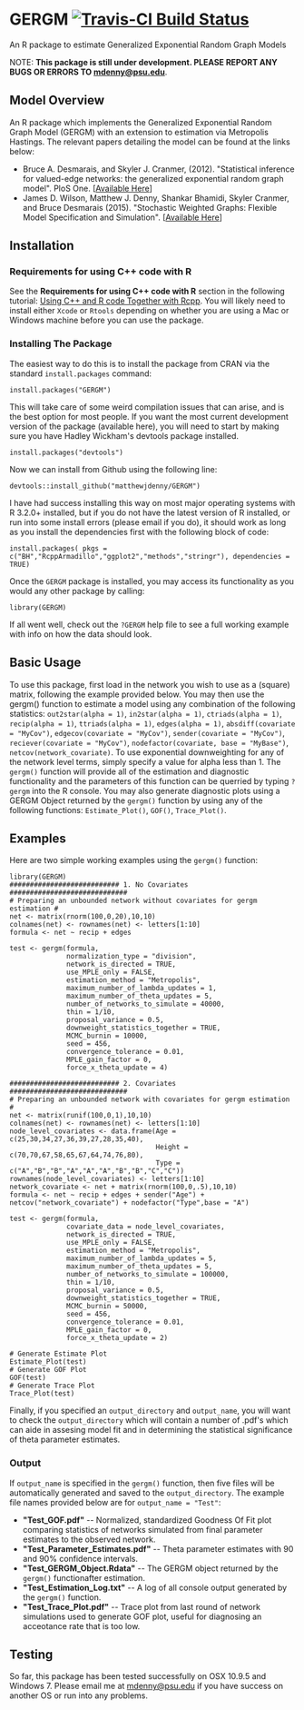 # GERGM [![Travis-CI Build Status](https://travis-ci.org/matthewjdenny/GERGM.svg?branch=master)](https://travis-ci.org/matthewjdenny/GERGM)
An R package to estimate Generalized Exponential Random Graph Models

NOTE: **This package is still under development. PLEASE REPORT ANY BUGS OR ERRORS TO <mdenny@psu.edu>**. 

## Model Overview 

An R package which implements the Generalized Exponential Random Graph Model (GERGM) with an extension to estimation via Metropolis Hastings. The relevant papers detailing the model can be found at the links below:

* Bruce A. Desmarais, and Skyler J. Cranmer,  (2012). "Statistical inference for valued-edge networks: the generalized exponential random graph model". PloS One. [[Available Here](http://dx.plos.org/10.1371/journal.pone.0030136)]
* James D. Wilson, Matthew J. Denny, Shankar Bhamidi, Skyler Cranmer, and Bruce Desmarais (2015). "Stochastic Weighted Graphs: Flexible Model Specification and Simulation". [[Available Here](http://arxiv.org/abs/1505.04015)]

## Installation

### Requirements for using C++ code with R

See the **Requirements for using C++ code with R** section in the following tutorial: [Using C++ and R code Together with Rcpp](http://www.mjdenny.com/Rcpp_Intro.html). You will likely need to install either `Xcode` or `Rtools` depending on whether you are using a Mac or Windows machine before you can use the package.

### Installing The Package

The easiest way to do this is to install the package from CRAN via the standard `install.packages` command:

    install.packages("GERGM")

This will take care of some weird compilation issues that can arise, and is the best option for most people. If you want the most current development version of the package (available here), you will need to start by making sure you have Hadley Wickham's devtools package installed.

    install.packages("devtools")
    
Now we can install from Github using the following line:

    devtools::install_github("matthewjdenny/GERGM")

I have had success installing this way on most major operating systems with R 3.2.0+ installed, but if you do not have the latest version of R installed, or run into some install errors (please email if you do), it should work as long as you install the dependencies first with the following block of code:

    install.packages( pkgs = c("BH","RcppArmadillo","ggplot2","methods","stringr"), dependencies = TRUE)

Once the `GERGM` package is installed, you may access its functionality as you would any other package by calling:

    library(GERGM)

If all went well, check out the `?GERGM` help file to see a full working example with info on how the data should look. 

## Basic Usage

To use this package, first load in the network you wish to use as a (square) matrix, following the example provided below. You may then use the gergm() function to estimate a model using any combination of the following statistics: `out2star(alpha = 1)`, `in2star(alpha = 1)`, `ctriads(alpha = 1)`, `recip(alpha = 1)`, `ttriads(alpha = 1)`, `edges(alpha = 1)`, `absdiff(covariate = "MyCov")`, `edgecov(covariate = "MyCov")`, `sender(covariate = "MyCov")`, `reciever(covariate = "MyCov")`, `nodefactor(covariate, base = "MyBase")`, `netcov(network_covariate)`. To use exponential downweighting for any of the network level terms, simply specify a value for alpha less than 1. The `gergm()` function will provide all of the estimation and diagnostic functionality and the parameters of this function can be querried by typing `?gergm` into the R console. You may also generate diagnostic plots using a GERGM Object returned by the `gergm()` function by using any of the following functions: `Estimate_Plot()`, `GOF()`, `Trace_Plot()`.

## Examples

Here are two simple working examples using the `gergm()` function: 

    library(GERGM)
    ########################### 1. No Covariates #############################
    # Preparing an unbounded network without covariates for gergm estimation #
    net <- matrix(rnorm(100,0,20),10,10)
    colnames(net) <- rownames(net) <- letters[1:10]
    formula <- net ~ recip + edges  
      
    test <- gergm(formula,
    	          normalization_type = "division",
    	          network_is_directed = TRUE,
    	          use_MPLE_only = FALSE,
    	          estimation_method = "Metropolis",
    	          maximum_number_of_lambda_updates = 1,
    	          maximum_number_of_theta_updates = 5,
    	          number_of_networks_to_simulate = 40000,
    	          thin = 1/10,
    	          proposal_variance = 0.5,
    	          downweight_statistics_together = TRUE,
    	          MCMC_burnin = 10000,
    	          seed = 456,
    	          convergence_tolerance = 0.01,
    	          MPLE_gain_factor = 0,
    	          force_x_theta_update = 4)
      
    ########################### 2. Covariates #############################
    # Preparing an unbounded network with covariates for gergm estimation #
    net <- matrix(runif(100,0,1),10,10)
    colnames(net) <- rownames(net) <- letters[1:10]
    node_level_covariates <- data.frame(Age = c(25,30,34,27,36,39,27,28,35,40),
    	                                Height = c(70,70,67,58,65,67,64,74,76,80),
    	                                Type = c("A","B","B","A","A","A","B","B","C","C"))
    rownames(node_level_covariates) <- letters[1:10]
    network_covariate <- net + matrix(rnorm(100,0,.5),10,10)
    formula <- net ~ recip + edges + sender("Age") + 
    netcov("network_covariate") + nodefactor("Type",base = "A")  
       
    test <- gergm(formula,
    	          covariate_data = node_level_covariates,
    	          network_is_directed = TRUE,
    	          use_MPLE_only = FALSE,
    	          estimation_method = "Metropolis",
    	          maximum_number_of_lambda_updates = 5,
    	          maximum_number_of_theta_updates = 5,
    	          number_of_networks_to_simulate = 100000,
    	          thin = 1/10,
    	          proposal_variance = 0.5,
    	          downweight_statistics_together = TRUE,
    	          MCMC_burnin = 50000,
    	          seed = 456,
    	          convergence_tolerance = 0.01,
    	          MPLE_gain_factor = 0,
    	          force_x_theta_update = 2)
      
    # Generate Estimate Plot
    Estimate_Plot(test)
    # Generate GOF Plot
    GOF(test)
    # Generate Trace Plot
    Trace_Plot(test)

Finally, if you specified an `output_directory` and `output_name`, you will want to check the `output_directory` which will contain a number of .pdf's which can aide in assesing model fit and in determining the statistical significance of theta parameter estimates. 

### Output

If `output_name` is specified in the `gergm()` function, then five files will be automatically generated and saved to the `output_directory`. The example file names provided below are for `output_name = "Test"`:

* **"Test_GOF.pdf"**  -- Normalized, standardized Goodness Of Fit plot comparing statistics of networks simulated from final parameter estimates to the observed network.
* **"Test_Parameter_Estimates.pdf"** -- Theta parameter estimates with 90 and 90% confidence intervals.
* **"Test_GERGM_Object.Rdata"** -- The GERGM object returned by the `gergm()` functionafter estimation.
* **"Test_Estimation_Log.txt"** -- A log of all console output generated by the `gergm()` function.
* **"Test_Trace_Plot.pdf"** -- Trace plot from last round of network simulations used to generate GOF plot, useful for diagnosing an acceotance rate that is too low.


## Testing
            
So far, this package has been tested successfully on OSX 10.9.5 and Windows 7. Please email me at <mdenny@psu.edu> if you have success on another OS or run into any problems.
